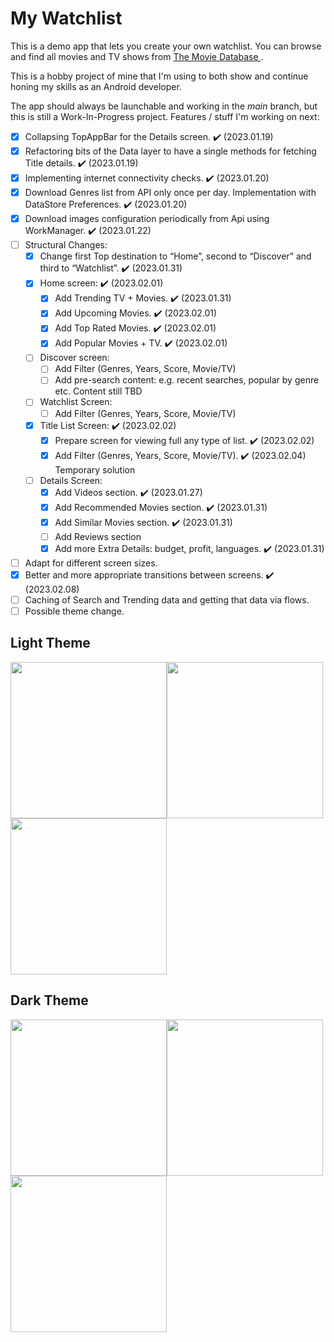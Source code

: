 # My Watchlist
This is a demo app that lets you create your own watchlist. You can browse and find all movies and TV shows from [The Movie Database ](https://www.themoviedb.org/ "The Movie Database").

This is a hobby project of mine that I'm using to both show and continue honing my skills as an Android developer.

The app should always be launchable and working in the *main* branch, but this is still a Work-In-Progress project. Features / stuff I'm working on next:
- [x] Collapsing TopAppBar for the Details screen. :heavy_check_mark: (2023.01.19) 
- [x] Refactoring bits of the Data layer to have a single methods for fetching Title details. :heavy_check_mark: (2023.01.19) 
- [x] Implementing internet connectivity checks. :heavy_check_mark: (2023.01.20) 
- [x] Download Genres list from API only once per day. Implementation with DataStore Preferences. :heavy_check_mark: (2023.01.20) 
- [x] Download images configuration periodically from Api using WorkManager. :heavy_check_mark: (2023.01.22) 
- [ ] Structural Changes:
	- [x]	Change first Top destination to “Home”, second to “Discover” and third to “Watchlist”. :heavy_check_mark: (2023.01.31)
	- [x]	Home screen: :heavy_check_mark: (2023.02.01)
		- [x]	Add Trending TV + Movies. :heavy_check_mark: (2023.01.31)
		- [x]	Add Upcoming Movies. :heavy_check_mark: (2023.02.01)
		- [x]	Add Top Rated Movies. :heavy_check_mark: (2023.02.01)
		- [x]	Add Popular Movies + TV. :heavy_check_mark: (2023.02.01)
	- [ ]	Discover screen:
		- [ ]	Add Filter (Genres, Years, Score, Movie/TV)
		- [ ]	Add pre-search content: e.g. recent searches, popular by genre etc. Content still TBD
	- [ ]	Watchlist Screen: 
		- [ ]	Add Filter (Genres, Years, Score, Movie/TV)
	- [x]	Title List Screen: :heavy_check_mark: (2023.02.02)
		- [x]	Prepare screen for viewing full any type of list. :heavy_check_mark: (2023.02.02)
		- [x]	Add Filter (Genres, Years, Score, Movie/TV). :heavy_check_mark: (2023.02.04) Temporary solution
	- [ ]	Details Screen:
		- [x] 	Add Videos section. :heavy_check_mark: (2023.01.27) 
		- [x]	Add Recommended Movies section. :heavy_check_mark: (2023.01.31)
		- [x]	Add Similar Movies section. :heavy_check_mark: (2023.01.31)
		- [ ]	Add Reviews section
		- [x] 	Add more Extra Details: budget, profit, languages. :heavy_check_mark: (2023.01.31)
- [ ] Adapt for different screen sizes. 
- [x] Better and more appropriate transitions between screens. :heavy_check_mark: (2023.02.08)
- [ ] Caching of Search and Trending data and getting that data via flows.
- [ ] Possible theme change.

## Light Theme

<img src="https://user-images.githubusercontent.com/34347984/212759648-903e3147-7f9e-4968-9157-9e17c34b5890.jpg" width="250"/><img src="https://user-images.githubusercontent.com/34347984/212759652-24d1ff71-e1b6-4a66-afbd-84f7acf22e03.jpg" width="250"/><img src="https://user-images.githubusercontent.com/34347984/212759654-89df1db2-86fa-44fe-8d12-3920741d41da.jpg" width="250"/>

## Dark Theme

<img src="https://user-images.githubusercontent.com/34347984/212759656-f43ab28d-1bcb-49a1-9d6e-c1ca95c9b675.jpg" width="250"/><img src="https://user-images.githubusercontent.com/34347984/212759657-208b6432-0a00-4edf-bd7f-94dab7c96bc0.jpg" width="250"/><img src="https://user-images.githubusercontent.com/34347984/212759660-ede99931-6aac-4f32-86c8-be35219c9b5a.jpg" width="250"/>
